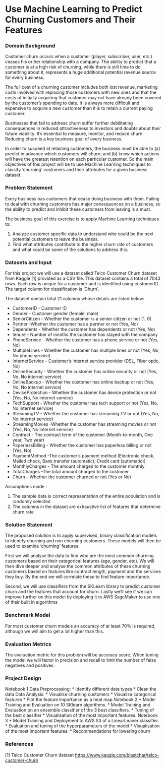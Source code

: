 <h1> Use Machine Learning to Predict Churning Customers and Their Features </h1>

<h3>Domain Background</h3>

Customer churn occurs when a customer (player, subscriber, user, etc.) ceases his or her relationship with a company.
The ability to predict that a customer is at a high risk of churning, while there is still time to do something about it, represents a huge additional potential revenue source for every business.

The full cost of a churning customer includes both lost revenue, marketing costs involved with replacing those customers with new ones and that the costs of initially acquiring that customer may not have already been covered by the customer’s spending to date. It is always more difficult and expensive to acquire a new customer than it is to retain a current paying customer.

Businesses that fail to address churn suffer further debilitating consequences in reduced attractiveness to investors and doubts about their future viability. It’s essential to measure, monitor, and reduce churn. ​Reducing churn is a key business goal of every business.

In order to succeed at retaining customers, the business must be able to
(a) predict in advance which customers will churn; and
(b) know which actions will have the greatest retention on each particular customer.
So the main objectives of this project will be to use Machine Learning techniques to classify ‘churning’ customers and their attributes for a given business dataset.

<h3>Problem Statement</h3>

Every business has customers that cease doing business with them. Failing to deal with churning customers has major consequences on a business, so the ability to predict and inhibit these customers from leaving is a must.

The business goal of this exercise is to apply Machine Learning techniques to:
1. Analyze customer specific data to understand who could be the next potential customers to
leave the business.
2. Find what attributes contribute to the higher churn rate of customers and what could be
some of the solutions to address this.

<h3>Datasets and Input</h3>
For this project we will use a dataset called Telco Customer Churn dataset from Kaggle [1] provided as a CSV file.
This dataset contains a total of 7043 rows. Each row is unique for a customer and is identified using customerID. The target column for classification is ‘Churn’.
   
 The dataset contain total 21 columns whose details are listed below:
* CustomerID - Customer ID
* Gender - Customer gender (female, male)
* SeniorCitizen - Whether the customer is a senior citizen or not (1, 0)
* Partner -Whether the customer has a partner or not (Yes, No)
* Dependents - Whether the customer has dependents or not (Yes, No)
* tenure - Number of months the customer has stayed with the company
* PhoneService - Whether the customer has a phone service or not (Yes, No)
* MultipleLines - Whether the customer has multiple lines or not (Yes, No, No phone service)
* InternetService - Customer’s internet service provider (DSL, Fiber optic, No)
* OnlineSecurity - Whether the customer has online security or not (Yes, No, No internet
service)
* OnlineBackup - Whether the customer has online backup or not (Yes, No, No internet
service)
* DeviceProtection - Whether the customer has device protection or not (Yes, No, No internet
service)
* TechSupport - Whether the customer has tech support or not (Yes, No, No internet service)
* StreamingTV - Whether the customer has streaming TV or not (Yes, No, No internet service)
* StreamingMovies -Whether the customer has streaming movies or not (Yes, No, No internet
service)
* Contract - The contract term of the customer (Month-to-month, One year, Two year)
* PaperlessBilling - Whether the customer has paperless billing or not (Yes, No)
* PaymentMethod -The customer’s payment method (Electronic check, Mailed check, Bank
transfer (automatic), Credit card (automatic))
* MonthlyCharges - The amount charged to the customer monthly
* TotalCharges -The total amount charged to the customer
* Churn - Whether the customer churned or not (Yes or No)

Assumptions made :
1. The sample data is correct representation of the entire population and is randomly selected
2. The columns in the dataset are exhaustive list of features that determine churn rate

<h3>Solution Statement</h3>

The proposed solution is to apply supervised, binary classification models to identify churning and non churning customers. These models will then be used to examine ‘churning’ features.

First we will analyse the data to find who are the most common churning customers based on their categorical features (age, gender, etc). We will then dive deeper and analyse the common attributes of these churning customers based on features like contract length, payment and the services they buy. By the end we will correlate these to find feature importance.

Second, we will use classifiers from the SKLearn library to predict customer churn and the features that account for churn.
Lastly we’ll see if we can improve further on this model by deploying it to AWS SageMaker to use one of their built in algorithms
 
<h3>Benchmark Model</h3>

For most customer churn models an accuracy of at least 70% is required, although we will aim to get a lot higher than this.

<h3>Evaluation Metrics</h3>

The evaluation metric for this problem will be accuracy score.
When tuning the model we will factor in precision and recall to limit the number of false negatives and positives.

<h3>Project Design</h3>
Notebook 1
Data Preprocessing:
* Identify different data types
* Clean the data
Data Analysis:
* Visualise churning customers
* Visualise categorical features
* Plot the feature importance as a heat map
Notebook 2
* Model Training and Evaluation on 10 SKlearn algorithms.
* Model Training and Evaluation on an ensemble classifier of the 3 best classifiers.
* Tuning of the best classifier
* Visualisation of the most important features.
Notebook 3
* Model Training and Deployment to AWS S3 of a LinearLeaner classifier.
* Evaluation and tuning of the hyperparameters of the model
* Visualisation of the most important features.
* Recommendations for lowering churn

<h3>References</h3>

[1] Telco Customer Churn dataset ​https://www.kaggle.com/blastchar/telco-customer-churn
